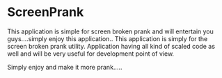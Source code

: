 # ScreenPrank
This application is simple for screen broken prank and will entertain you guys....simply enjoy this application..
This application is simply for the screen broken prank utility. Application having all kind of scaled code as well and will be very useful for development point of view.

Simply enjoy and make it more prank.....

